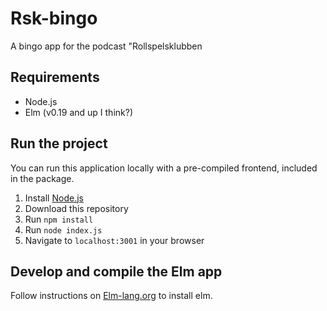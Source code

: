 # Rsk-bingo

A bingo app for the podcast "Rollspelsklubben

## Requirements

* Node.js
* Elm (v0.19 and up I think?)

## Run the project

You can run this application locally with a pre-compiled frontend, included in the package.

1. Install [Node.js](https://nodejs.org/en/)
2. Download this repository
3. Run `npm install` 
4. Run `node index.js`
5. Navigate to `localhost:3001` in your browser

## Develop and compile the Elm app

Follow instructions on [Elm-lang.org](https://elm-lang.org) to install elm.